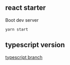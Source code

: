 ## react starter

Boot dev server

```
yarn start
```

## typescript version

[typescript branch](https://github.com/shoji-k/react-starter/tree/typescript)
